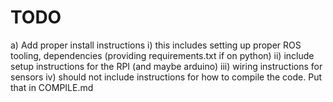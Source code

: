 # TODO

a) Add proper install instructions
    i) this includes setting up proper ROS tooling, dependencies (providing requirements.txt if on python)
    ii) include setup instructions for the RPI (and maybe arduino)
    iii) wiring instructions for sensors 
    iv) should not include instructions for how to compile the code. Put that in COMPILE.md